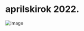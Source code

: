 # aprilskirok 2022.
![image](https://user-images.githubusercontent.com/96747833/164299868-254a0c17-dc19-41e7-aff4-e6214385f7d0.png)

